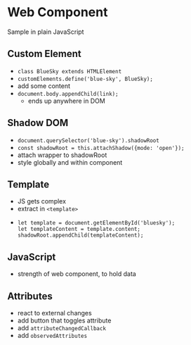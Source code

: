 # Web Component

Sample in plain JavaScript

## Custom Element
- `class BlueSky extends HTMLElement`
- `customElements.define('blue-sky', BlueSky);`
- add some content
- `document.body.appendChild(link);`
  - ends up anywhere in DOM

## Shadow DOM
- `document.querySelector('blue-sky').shadowRoot`
- `const shadowRoot = this.attachShadow({mode: 'open'});`
- attach wrapper to shadowRoot
- style globally and within component

## Template
- JS gets complex
- extract in `<template>`
- ```
  let template = document.getElementById('bluesky');
  let templateContent = template.content;
  shadowRoot.appendChild(templateContent);
  ```

## JavaScript
- strength of web component, to hold data

## Attributes
- react to external changes
- add button that toggles attribute
- add `attributeChangedCallback`
- add `observedAttributes`
